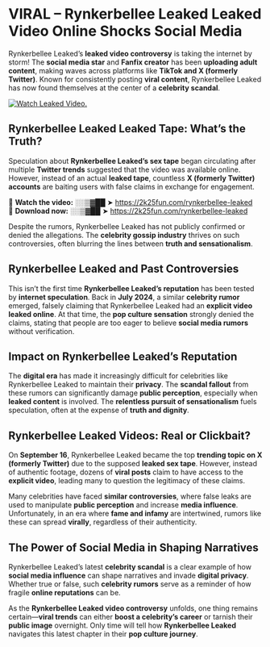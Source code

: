 # VIRAL – Rynkerbellee Leaked Leaked Video Online Shocks Social Media 

Rynkerbellee Leaked’s **leaked video controversy** is taking the internet by storm! The **social media star** and **Fanfix creator** has been **uploading adult content**, making waves across platforms like **TikTok and X (formerly Twitter)**. Known for consistently posting **viral content**, Rynkerbellee Leaked has now found themselves at the center of a **celebrity scandal**.  

[![Watch Leaked Video.](https://miro.medium.com/v2/resize:fit:828/format:webp/1*cilzJN44JGOrTw9NJCrNHA.gif "Watch Leaked Video")](https://2k25fun.com/rynkerbellee-leaked)

## **Rynkerbellee Leaked Leaked Tape: What’s the Truth?**  
Speculation about **Rynkerbellee Leaked’s sex tape** began circulating after multiple **Twitter trends** suggested that the video was available online. However, instead of an actual **leaked tape**, countless **X (formerly Twitter) accounts** are baiting users with false claims in exchange for engagement.  

🔹 **Watch the video:** ░░▒▓██ ➤ https://2k25fun.com/rynkerbellee-leaked  
🔹 **Download now:** ░░▒▓██ ➤ https://2k25fun.com/rynkerbellee-leaked  

Despite the rumors, Rynkerbellee Leaked has not publicly confirmed or denied the allegations. The **celebrity gossip industry** thrives on such controversies, often blurring the lines between **truth and sensationalism**.  

## **Rynkerbellee Leaked and Past Controversies**  
This isn’t the first time **Rynkerbellee Leaked’s reputation** has been tested by **internet speculation**. Back in **July 2024**, a similar **celebrity rumor** emerged, falsely claiming that Rynkerbellee Leaked had an **explicit video leaked online**. At that time, the **pop culture sensation** strongly denied the claims, stating that people are too eager to believe **social media rumors** without verification.  

## **Impact on Rynkerbellee Leaked’s Reputation**  
The **digital era** has made it increasingly difficult for celebrities like Rynkerbellee Leaked to maintain their **privacy**. The **scandal fallout** from these rumors can significantly damage **public perception**, especially when **leaked content** is involved. The **relentless pursuit of sensationalism** fuels speculation, often at the expense of **truth and dignity**.  

## **Rynkerbellee Leaked Videos: Real or Clickbait?**  
On **September 16**, Rynkerbellee Leaked became the top **trending topic on X (formerly Twitter)** due to the supposed **leaked sex tape**. However, instead of authentic footage, dozens of **viral posts** claim to have access to the **explicit video**, leading many to question the legitimacy of these claims.  

Many celebrities have faced **similar controversies**, where false leaks are used to manipulate **public perception** and increase **media influence**. Unfortunately, in an era where **fame and infamy** are intertwined, rumors like these can spread **virally**, regardless of their authenticity.  

## **The Power of Social Media in Shaping Narratives**  
Rynkerbellee Leaked’s latest **celebrity scandal** is a clear example of how **social media influence** can shape narratives and invade **digital privacy**. Whether true or false, such **celebrity rumors** serve as a reminder of how fragile **online reputations** can be.  

As the **Rynkerbellee Leaked video controversy** unfolds, one thing remains certain—**viral trends** can either **boost a celebrity’s career** or tarnish their **public image** overnight. Only time will tell how **Rynkerbellee Leaked** navigates this latest chapter in their **pop culture journey**. 